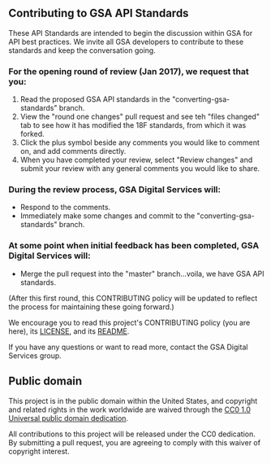 ## Contributing to GSA API Standards

These API Standards are intended to begin the discussion within GSA for API best practices. We invite all GSA developers to contribute to these standards and keep the conversation going.

### For the opening round of review (Jan 2017), we request that you:
1. Read the proposed GSA API standards in the "converting-gsa-standards" branch.
2. View the "round one changes" pull request and see teh "files changed" tab to see how it has modified the 18F standards, from which it was forked.
3. Click the plus symbol beside any comments you would like to comment on, and add comments directly.
4. When you have completed your review, select "Review changes" and submit your review with any general comments you would like to share.

### During the review process, GSA Digital Services will:
- Respond to the comments.
- Immediately make some changes and commit to the "converting-gsa-standards" branch.

### At some point when initial feedback has been completed, GSA Digital Services will:
- Merge the pull request into the "master" branch...voila, we have GSA API standards.

(After this first round, this CONTRIBUTING policy will be updated to reflect the process for maintaining these going forward.)



We encourage you to read this project's CONTRIBUTING policy (you are here), its [LICENSE](LICENSE.md), and its [README](README.md).

If you have any questions or want to read more, contact the GSA Digital Services group.

## Public domain

This project is in the public domain within the United States, and
copyright and related rights in the work worldwide are waived through
the [CC0 1.0 Universal public domain dedication](https://creativecommons.org/publicdomain/zero/1.0/).

All contributions to this project will be released under the CC0
dedication. By submitting a pull request, you are agreeing to comply
with this waiver of copyright interest.
